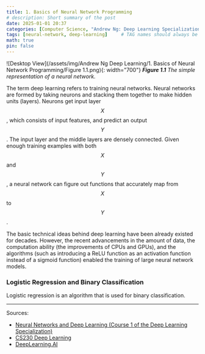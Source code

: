 ```yaml
---
title: 1. Basics of Neural Network Programming
# description: Short summary of the post
date: 2025-01-01 20:37
categories: [Computer Science, "Andrew Ng: Deep Learning Specialization"]
tags: [neural-network, deep-learning]     # TAG names should always be lowercase
math: true
pin: false
---
```


![Desktop View](/assets/img/Andrew Ng Deep Learning/1. Basics of Neural Network Programming/Figure 1.1.png){: width="700"}
_**Figure 1.1** The simple representation of a neural network._

The term deep learning refers to training neural networks.
Neural networks are formed by taking neurons and stacking them together to make hidden units (layers).
Neurons get input layer $$ X $$, which consists of input features, and predict an output $$ Y $$.
The input layer and the middle layers are densely connected.
Given enough training examples with both $$ X $$ and $$ Y $$, a neural network can figure out functions that accurately map from $$ X $$ to $$ Y $$.

The basic technical ideas behind deep learning have been already existed for decades.
However, the recent advancements in the amount of data, the computation ability (the improvements of CPUs and GPUs), and the algorithms (such as introducing a ReLU function as an activation function instead of a sigmoid function) enabled the training of large neural network models.

### Logistic Regression and Binary Classification

Logistic regression is an algorithm that is used for binary classification.




---

Sources:
- [Neural Networks and Deep Learning (Course 1 of the Deep Learning Specialization)](https://youtube.com/playlist?list=PLkDaE6sCZn6Ec-XTbcX1uRg2_u4xOEky0&si=p1sBNQSt9N7QKNm4)
- [CS230 Deep Learning](https://cs230.stanford.edu/files/)
- [DeepLearning.AI](https://www.deeplearning.ai/)